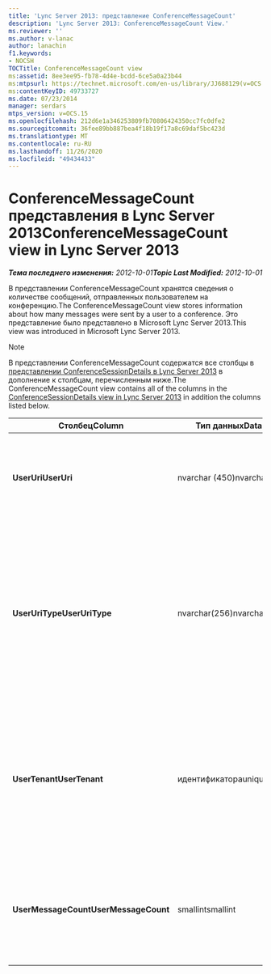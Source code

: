 ```yaml
---
title: 'Lync Server 2013: представление ConferenceMessageCount'
description: 'Lync Server 2013: ConferenceMessageCount View.'
ms.reviewer: ''
ms.author: v-lanac
author: lanachin
f1.keywords:
- NOCSH
TOCTitle: ConferenceMessageCount view
ms:assetid: 8ee3ee95-fb78-4d4e-bcdd-6ce5a0a23b44
ms:mtpsurl: https://technet.microsoft.com/en-us/library/JJ688129(v=OCS.15)
ms:contentKeyID: 49733727
ms.date: 07/23/2014
manager: serdars
mtps_version: v=OCS.15
ms.openlocfilehash: 212d6e1a346253809fb70806424350cc7fc0dfe2
ms.sourcegitcommit: 36fee89bb887bea4f18b19f17a8c69daf5bc423d
ms.translationtype: MT
ms.contentlocale: ru-RU
ms.lasthandoff: 11/26/2020
ms.locfileid: "49434433"
---
```

# <a name="conferencemessagecount-view-in-lync-server-2013"></a><span data-ttu-id="6ca44-103">ConferenceMessageCount представления в Lync Server 2013</span><span class="sxs-lookup"><span data-stu-id="6ca44-103">ConferenceMessageCount view in Lync Server 2013</span></span>

<div data-xmlns="http://www.w3.org/1999/xhtml">

<div class="topic" data-xmlns="http://www.w3.org/1999/xhtml" data-msxsl="urn:schemas-microsoft-com:xslt" data-cs="https://msdn.microsoft.com/">

<div data-asp="https://msdn2.microsoft.com/asp">



</div>

<div id="mainSection">

<div id="mainBody"><span data-ttu-id="6ca44-104">

<span> </span></span><span class="sxs-lookup"><span data-stu-id="6ca44-104">

<span> </span></span></span>

<span data-ttu-id="6ca44-105">_**Тема последнего изменения:** 2012-10-01_</span><span class="sxs-lookup"><span data-stu-id="6ca44-105">_**Topic Last Modified:** 2012-10-01_</span></span>

<span data-ttu-id="6ca44-106">В представлении ConferenceMessageCount хранятся сведения о количестве сообщений, отправленных пользователем на конференцию.</span><span class="sxs-lookup"><span data-stu-id="6ca44-106">The ConferenceMessageCount view stores information about how many messages were sent by a user to a conference.</span></span> <span data-ttu-id="6ca44-107">Это представление было представлено в Microsoft Lync Server 2013.</span><span class="sxs-lookup"><span data-stu-id="6ca44-107">This view was introduced in Microsoft Lync Server 2013.</span></span>

<div>


> [!NOTE]  
> <span data-ttu-id="6ca44-108">В представлении ConferenceMessageCount содержатся все столбцы в <A href="lync-server-2013-conferencesessiondetails-view.md">представлении ConferenceSessionDetails в Lync Server 2013</A> в дополнение к столбцам, перечисленным ниже.</span><span class="sxs-lookup"><span data-stu-id="6ca44-108">The ConferenceMessageCount view contains all of the columns in the <A href="lync-server-2013-conferencesessiondetails-view.md">ConferenceSessionDetails view in Lync Server 2013</A> in addition the columns listed below.</span></span>



</div>


<table>
<colgroup>
<col style="width: 33%" />
<col style="width: 33%" />
<col style="width: 33%" />
</colgroup>
<thead>
<tr class="header">
<th><span data-ttu-id="6ca44-109">Столбец</span><span class="sxs-lookup"><span data-stu-id="6ca44-109">Column</span></span></th>
<th><span data-ttu-id="6ca44-110">Тип данных</span><span class="sxs-lookup"><span data-stu-id="6ca44-110">Data Type</span></span></th>
<th><span data-ttu-id="6ca44-111">Подробности</span><span class="sxs-lookup"><span data-stu-id="6ca44-111">Details</span></span></th>
</tr>
</thead>
<tbody>
<tr class="odd">
<td><p><span data-ttu-id="6ca44-112"><strong>UserUri</strong></span><span class="sxs-lookup"><span data-stu-id="6ca44-112"><strong>UserUri</strong></span></span></p></td>
<td><p><span data-ttu-id="6ca44-113">nvarchar (450)</span><span class="sxs-lookup"><span data-stu-id="6ca44-113">nvarchar(450)</span></span></p></td>
<td><p><span data-ttu-id="6ca44-114">Универсальный код ресурса (URI) пользователя, отправившего сообщение.</span><span class="sxs-lookup"><span data-stu-id="6ca44-114">URI of the user who sent the message.</span></span></p></td>
</tr>
<tr class="even">
<td><p><span data-ttu-id="6ca44-115"><strong>UserUriType</strong></span><span class="sxs-lookup"><span data-stu-id="6ca44-115"><strong>UserUriType</strong></span></span></p></td>
<td><p><span data-ttu-id="6ca44-116">nvarchar(256)</span><span class="sxs-lookup"><span data-stu-id="6ca44-116">nvarchar(256)</span></span></p></td>
<td><p><span data-ttu-id="6ca44-117">Тип URI пользователя, отправившего сообщения.</span><span class="sxs-lookup"><span data-stu-id="6ca44-117">Type of URI of the user who sent the messages.</span></span> <span data-ttu-id="6ca44-118">Для получения дополнительных сведений ознакомьтесь с <a href="lync-server-2013-uritypes-table.md">таблицей UriTypes в Lync Server 2013</a> .</span><span class="sxs-lookup"><span data-stu-id="6ca44-118">See the <a href="lync-server-2013-uritypes-table.md">UriTypes table in Lync Server 2013</a> for more information.</span></span></p></td>
</tr>
<tr class="odd">
<td><p><span data-ttu-id="6ca44-119"><strong>UserTenant</strong></span><span class="sxs-lookup"><span data-stu-id="6ca44-119"><strong>UserTenant</strong></span></span></p></td>
<td><p><span data-ttu-id="6ca44-120">идентификатора</span><span class="sxs-lookup"><span data-stu-id="6ca44-120">uniqueidentifier</span></span></p></td>
<td><p><span data-ttu-id="6ca44-121">Клиент пользователя, отправившего сообщения.</span><span class="sxs-lookup"><span data-stu-id="6ca44-121">Tenant of user who sent the messages.</span></span> <span data-ttu-id="6ca44-122">Дополнительные сведения приведены в <a href="lync-server-2013-tenants-table.md">таблице "клиенты" в Lync Server 2013</a> .</span><span class="sxs-lookup"><span data-stu-id="6ca44-122">See the <a href="lync-server-2013-tenants-table.md">Tenants table in Lync Server 2013</a> for more information.</span></span></p></td>
</tr>
<tr class="even">
<td><p><span data-ttu-id="6ca44-123"><strong>UserMessageCount</strong></span><span class="sxs-lookup"><span data-stu-id="6ca44-123"><strong>UserMessageCount</strong></span></span></p></td>
<td><p><span data-ttu-id="6ca44-124">smallint</span><span class="sxs-lookup"><span data-stu-id="6ca44-124">smallint</span></span></p></td>
<td><p><span data-ttu-id="6ca44-125">Количество сообщений, отправленных пользователем во время сеанса конференции.</span><span class="sxs-lookup"><span data-stu-id="6ca44-125">Number of messages sent by the user during the conference session.</span></span></p></td>
</tr>
</tbody>
</table><span data-ttu-id="6ca44-126">


</div>

<span> </span>

</div>

</div>

</span><span class="sxs-lookup"><span data-stu-id="6ca44-126">


</div>

<span> </span>

</div>

</div>

</span></span></div>

